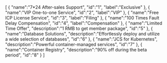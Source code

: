 [
	{
		"name":"7*24 After-sales Support",
		"id":"1",
		"label":"Exclusive"
	},
	{
		"name":"VIP One-to-one Service",
		"id":"2",
		"label":"VIP"
	},
	{
		"name":"Free ICP License Service",
		"id":"3",
		"label":"Filing"
	},
	{
		"name":"100 Times Fault Delay Compensation",
		"id":"4",
		"label":"Compensation"
	},
	{
		"name":"Limited Time Offer",
		"description":"1 RMB to get member package",
		"id":"5"
	},
	{
		"name":"Database Solutions",
		"description":"Effortlessly deploy and utilize a wide selection of databases",
		"id":"6"
	},
	{
		"name":"JCS for Kubernetes",
		"description":"Powerful container-managed services",
		"id":"7"
	},
	{
		"name":"Container Registry",
		"description":"90% off during the beta period",
		"id":"8"
	}
]